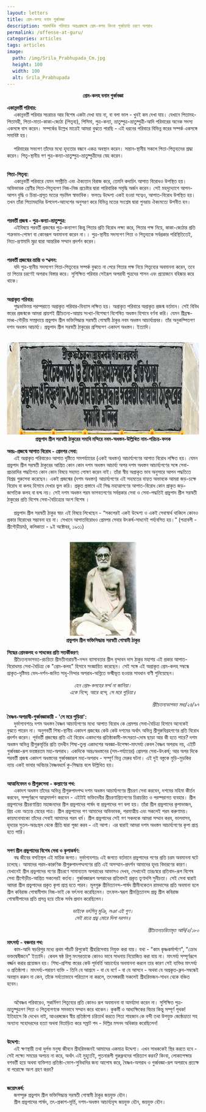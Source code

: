 ```yaml
---
layout: letters
title: প্রেম-কলহ বনাম গুর্ব্ববজ্ঞা
description: পারমার্থিক পরিবারে অন্তঃপ্রজন্মে প্রেম-কলহ কিংবা পূর্ব্বাচার্য্য চরণে অপরাধ
permalink: /offense-at-guru/
categories: articles
tags: articles
image:
  path: /img/Srila_Prabhupada_Cm.jpg
  height: 100
  width: 100
  alt: Srila_Prabhupada
---
```


<!-- <p style="text-align:center"> শ্রীশ্রীগুরু-গৌরাঙ্গৌ জয়তঃ </p> -->

<p style="text-align:center"> <b>  প্রেম-কলহ বনাম গুর্ব্ববজ্ঞা </b> </p>

<b>একান্নবর্ত্তী পরিবার: </b> <br>
&emsp; একান্নবর্ত্তী পরিবার সচরাচর আর বিশেষ একটা দেখা যায় না, বা বলা ভাল - খুবই কম দেখা যায়। যেখানে পিতামহ-পিতামহী, পিতা-মাতা-কাকা-জ্যেঠা (পিতৃব্য), পিসিমা, পুত্র-কন্যা, ভ্রাতুষ্পুত্র-ভ্রাতুষ্পুত্রী-আদি পরিবারের অনেক সদস্য একসঙ্গে বাস করেন। সম্পর্কের উল্লেখ মাত্রেই আমরা বুঝতে পারছি - এই ধরনের পরিবারে বিভিন্ন স্তরের সম্পর্ক একসঙ্গে সমাবিষ্ট হয়। <br> <br>
&emsp; পরিবারের সভ্যগণ তাঁদের মধ্যে হৃদ্যতার বন্ধনে একত্র অবস্থান করেন। সন্তান-স্থানীয় সকলে পিতা-পিতৃব্যদের শ্রদ্ধা করেন। পিতৃ-স্থানীয় গণ পুত্র-কন্যা-ভ্রাতুষ্পুত্র-ভ্রাতুষ্পুত্রীদের স্নেহ করেন। <br> <br>

<b>পিতা-পিতৃব্য: </b> <br>
&emsp; একান্নবর্ত্তী পরিবারে যেমন সম্প্রীতি এবং ঐক্যতান বিরাজ করে, তেমনি কদাচিৎ আপাত বিরোধও উপস্থিত হয়। অভিভাবক শ্রেণীর পিতা-পিতৃব্যগণ নিজ-নিজ প্রচেষ্টার দ্বারা পারিবারিক সমৃদ্ধি অর্জন করেন। সেই মহদুদ্যোগে আপন-আপন বুদ্ধি ও চিন্তা-প্রসূত মতের গড়মিল স্বাভাবিক। ফলতঃ উদ্দেশ্য একই হওয়া সত্বেও, আপাত-বিরোধ উপস্থিত হয়। তখন তাঁরা পিতামহাদির উপদেশ-আদেশের অনুসরণ করে বিভিন্ন মতের সংশ্লেষ দ্বারা পুনরায় ঐক্যমত্যে উপনীত হন। <br> <br>

<b>পরবর্তী প্রজন্ম - পুত্র-কন্যা-ভ্রাতুষ্পুত্র: </b> <br>
&emsp; এইবিষয়ে পরবর্তী প্রজন্মের পুত্র-কন্যাগণ কিন্তু পিতার প্রতি বিরোধ লক্ষ্য করে, পিতার পক্ষ নিয়ে, কাকা-জ্যেঠার প্রতি শত্রুভাব-পোষণ বা কোনরূপ অবমাননা করেন না।। পুত্র-স্থানীয় সদস্যগণ পিতা ও পিতৃব্যকে সর্বপ্রকার পরিস্থিতিতেই, নিত্য-প্রণামাদি মুদ্রা দ্বারা আন্তরিক সম্মান প্রদর্শন করেন। <br> <br>

<b>পরবর্তী প্রজন্মের ভ্রান্তি ও স্খলন: </b> <br>
&emsp; যদি পুত্র-স্থানীয় সদস্যগণ পিতা-পিতৃব্যের সম্পর্ক বুঝতে না পেরে পিতার পক্ষ নিয়ে পিতৃব্যের অবমাননা করেন, তবে তা পিতার চরণেই অপরাধ বিস্তার করে। সুশিক্ষিত পরিবার সেইরূপ অপরাধী পুত্রদের শাসন এবং প্রয়োজনে বহিষ্কার করে থাকে। <br> <br>

<b>অপ্রাকৃত পরিবার: </b> <br>
&emsp; শুদ্ধভক্তিময় পরম্পরাতে অপ্রাকৃত পরিবার-বিন্যাস লক্ষিত হয়। অপ্রাকৃত পরিবারে অপ্রাকৃত প্রজন্ম বর্তমান। সেই বিবিধ স্তরের প্রজন্মকে আমরা প্রায়শই শ্রীচৈতন্য-আম্নায় সংখ্যা-বিশেষণে বিশেষিত অধস্তন হিসাবে বর্ণনা করি। যেমন শ্রীব্রহ্ম-মাধ্ব-গৌড়ীয় সম্প্রদায়ে প্রভুপাদ শ্রীল ভক্তিসিদ্ধান্ত সরস্বতী গোস্বামী ঠাকুর নবম অধস্তন আচার্য্যপ্রবর। তাঁর অনুকম্পিতগণ দশম অধস্তন আচার্য্য। প্রভুপাদ শ্রীল সরস্বতী ঠাকুরের প্রশিষ্যগণ একাদশ অধস্তন। ইত্যাদি। <br> <br>

<p style="text-align:center">
  <img src="/img/Navama_Adhastana_2.jpg" 
     width="768" 
     height="241"
     alt="প্রভুপাদ শ্রীল সরস্বতী ঠাকুরের সমাধি মন্দিরে নবম-অধস্তন-উল্লিখিত নাম-পরিচয়-ফলক" />
<b> <br>
প্রভুপাদ শ্রীল সরস্বতী ঠাকুরের সমাধি মন্দিরে নবম-অধস্তন-উল্লিখিত নাম-পরিচয়-ফলক
</b> </p>

<b>অন্তঃ-প্রজন্মে আপাত বিরোধ - প্রেমপর সেবা: </b> <br>
&emsp; এই অপ্রাকৃত পরিবারেও আপাত দৃষ্টিতে সমপর্য্যায়ের (একই অধস্তন) আচার্য্যগণের আপাত বিরোধ লক্ষিত হয়। যেমন প্রভুপাদ শ্রীল সরস্বতী ঠাকুরের আশ্রিত কোন কোন দশম অধস্তন আচার্য্য অপর দশম অধস্তন আচার্য্যগণের সঙ্গে সেবা-প্রচারাদির পদ্ধতিগত কোন কোন বিষয়ে সহমত পোষণ করেন নাই। তাঁরা স্বীয় অপ্রাকৃত ভাব অনুসারে আপন পদ্ধতিতে বিশ্রম্ভ গুরুসেবা করেছেন। একই প্রজন্মের (দশম অধস্তন) আচার্য্যগণের এই সহমতের বাহ্যত অভাবকে আমরা জড়-চক্ষে বিরোধ বা কলহ হিসাবে দেখার ভুল করি। প্রকৃত প্রস্তাবে এই সিদ্ধ মহাত্মাগণের আপাত-বিরোধ কোন প্রাকৃত জড়-জাগতিক কলহ বা দ্বন্দ্ব নয়। সেই দশম অধস্তন পরম ভাগবতগণের সর্বপ্রকার সেবা ও সেবা-পদ্ধতিই প্রভুপাদ শ্রীল সরস্বতী ঠাকুরের প্রতি বিশেষ সেবা-বৈচিত্র্যের অংশ বিশেষ । <br> <br>
&emsp; প্রভুপাদ শ্রীল সরস্বতী ঠাকুর স্বয়ং এই বিষয়ে লিখেছেন - “সকলেরই একই উদ্দেশ্য ও একই সেবাস্বার্থ থাকিলে কোনও প্রকার বিরোধের সম্ভাবনা হয় না। সেখানে আপাতবিরোধও প্রেমপর সেবার উৎকর্ষ-সাধনেই পর্য্যবসিত হয়।” (পত্রাবলী - শ্রীগৌড়ীয়মঠ, কলিকাতা - ৯ই অক্টোবর, ১৯৩১) <br> <br>

<p style="text-align:center">
  <img src="/img/Srila_Prabhupada_Cm.jpg" 
     width="175" 
     height="245"
     alt="প্রভুপাদ শ্রীল ভক্তিসিদ্ধান্ত সরস্বতী গোস্বামী ঠাকুর" />
<b> <br>
প্রভুপাদ শ্রীল ভক্তিসিদ্ধান্ত সরস্বতী গোস্বামী ঠাকুর
</b> </p>

<b>সিদ্ধের প্রেমকলহ ও সাধকের প্রতি সতর্কীকরণ: </b> <br>
&emsp; শ্রীচৈতন্যভাগবত-রচয়িতা শ্রীমতীনারায়ণী-নন্দন ব্যাসাবতার শ্রীল বৃন্দাবন দাস ঠাকুর মহাশয় এই প্রকার আপাত-বিরোধময় সেবা-বৈচিত্র্য কে "প্রেম-কলহ" হিসাবে সংজ্ঞায়িত করেছেন। সেই সঙ্গে এই অপ্রাকৃত প্রেম-কলহ সম্বন্ধে প্রাকৃত-দৃষ্টিময় ভেদ-দর্শন-জনিত সাধু-নিন্দার অপরাধ-অগ্নিতে ভস্মীভূত হওয়ার সাবধান বাণী শুনিয়েছেন। <br>

<p style="text-align:center">
<i>  
হেন প্রেম-কলহের মর্ম্ম না জানিয়া। <br>
একে নিন্দে, আরে বন্দে, সে মরে পুড়িয়া॥ <br>
</i> </p>  
<p style="text-align:right"> <i>
শ্রীচৈতন্যভাগবত মধ্য/২৪/৯৭ <br> 
</i> </p>

<b>বৈষ্ণব-অপরাধী-গুর্ব্ববজ্ঞাকারী - 'সে মরে পুড়িয়া': </b> <br>
&emsp; দুর্ভাগ্যবশতঃ দশম অধস্তন বৈষ্ণব আচার্য্যগণের মধ্যে আপাত বিরোধ কে প্রেমপর সেবা-বৈচিত্র্য হিসাবে অনেকেই বুঝতে পারেন না। অনুগবর্তী শিষ্য-স্থানীয় একাদশ প্রজন্মের কেউ কেউ দশমের অর্থাৎ অভিন্ন শ্রীগুরুবিগ্রহগণের প্রতি বিরোধ প্রদর্শন করেন। পূর্ববর্ত্তী প্রজন্মের প্রতি এই বিরোধ একাদশের প্রতিষ্ঠাকামী-মৎসরতা-দোষ ছাড়া আর কী হতে পারে? দশম অধস্তন অভিন্ন শ্রীগুরুমূর্তির প্রতি তদধীন শিষ্য-তুল্য একাদশের অবজ্ঞা-উপেক্ষা-মাৎসর্য্য কেবল বৈষ্ণব অপরাধ নয়, এইটি গুর্ব্ববজ্ঞা-রূপ ভয়ঙ্করতম মহা-অপরাধ। একদিকে অন্তঃঅধস্তনের (সম-পর্য্যায়ের) প্রেমপর সেবা-উৎকর্ষ; আর অপর দিকে পরবর্ত্তী প্রজন্ম একাদশ অধস্তনের গুর্ব্ববজ্ঞারূপ মহা-অপরাধ - সম্পূর্ণ ভিন্ন মেরুর ঘটনা। এই দুই বস্তুকে মুড়ি-মুড়কির ন্যায় একই ভাবার অবিচার বৈষ্ণবধর্মে কু-সিদ্ধান্ত বলে উল্লিখিত হয়। <br> <br>

<b>আত্মনিবেদন ও শ্রীগুরুসেবা - কল্যাণের পথ: </b> <br>
&emsp; একাদশ অধস্তন তাঁদের অভিন্ন শ্রীগুরুপাদপদ্ম দশম অধস্তন আচার্য্যগণের শ্রীচরণ সেবা করবেন, দশমের মহিমা কীর্তন করবেন, সম্পূর্ণরূপে আত্নসমর্পণ করবেন - এইটাই ভক্তিদেবীর শ্রীচরণাশ্রিতগণের চিরাচরিত ও পরম্পরাগত ব্যবহার। শ্রীল প্রভুপাদের শ্রীচরণাশ্রিত মহাজনদের শ্রীল প্রভুপাদের পার্ষদ বা প্রভুপাদের গণ বলা হয়। তাঁরা শ্রীল প্রভুপাদের কৃপাভাজন, প্রিয় এবং অত্যন্ত স্নেহের পাত্র। শ্রীল প্রভুপাদের গণ আমাদের অভিভাবক, পরমাত্মীয় এবং সকলেই পরম করুণাময়। কায়মনোবাক্যে তাঁদের সেবাই আমাদের পরম​ ধর্ম। শ্রীল প্রভুপাদের সেই গণ সকলকে আমরা সম্মান করব, ভালবাসব, হৃদয়ের সুতল-অন্তঃস্থল থেকে প্রীতি দ্বারা পূজা করব - এই আশা। এর দ্বারাই আমরা দশম অধস্তন আচার্য্যগণের কৃপা প্রাপ্ত হতে পারি। <br> <br>

<b>সগণ শ্রীল প্রভুপাদের বিশেষ সেবা ও কৃপাকর্ষণ: </b> <br>
&emsp; বদ্ধ জীবের বসতিস্থল এই মায়িক জগত। দুর্ভাগ্যবশতঃ এই জগতে বর্তমানে প্রভুপাদের গণের প্রতি চরম অবমাননা ঘটে চলেছে। আমাদের পরম-কারুণিক শ্রীগুরুপাদপদ্মগণের প্রতি এই অসম্মান-প্রদর্শন আমাদের হৃদয় বিদারণের কারণ। যেখানেই শ্রীল প্রভুপাদের গণের শ্রীচরণে সামান্যতম অপরাধের আভাসও দেখব, সেখানেই তারঃস্বরে প্রতিবাদ-রূপ বিশেষ সেবা শ্রীগৌড়ীয়-আশ্রিত সকলেরই কর্তব্য। গুর্ব্ববজ্ঞারূপ অপরাধের প্রতিবাদই প্রকৃত তৃণাদপি সুনীচতা। সেই সেবা দ্বারাই আমরা শ্রীল প্রভুপাদের প্রকৃত কৃপা প্রাপ্ত হতে পারব। মূলগুরু শ্রীনিত্যানন্দ-পার্ষদ শ্রীমীনকেতন রামদাসের প্রতি অবমানা হলে শ্রীল কবিরাজ গোস্বামীপাদ নিজ-ভাই কে ভর্ৎসনা করেছিলেন। তৎফল-স্বরূপ শ্রীমন্নিত্যানন্দ প্রভু শ্রীল কবিরাজ গোস্বামীপাদের প্রতি প্রসন্ন হয়ে তাঁকে সর্বস্ব প্রদান করেছিলেন। <br>

<p style="text-align:center">
<i>  
ভাইকে ভর্ৎসিনু মুঞি, লঞা এই গুণ। <br>
সেই রাত্রে প্রভু মোরে দিলা দরশন॥ <br>
</i> </p>  
<p style="text-align:right"> <i>
শ্রীচৈতন্যচরিতামৃত আদি/৫/১৮০  <br>
</i> </p>

<b>মাৎসর্য্য - বঞ্চনার পথ: </b> <br>
&emsp; কাম-আদি ষড়রিপুর মধ্যে প্রথম পাঁচটি রিপুকেই শ্রীহরিসেবায় নিযুক্ত করা যায়। যথা - "কাম কৃষ্ণকর্মার্পণে", "ক্রোধ ভক্তদ্বেষীজনে" ইত্যাদি। কেবল ষষ্ঠ রিপু মৎসরতাকে কোনও ভাবে সাধনায় নিয়োজিত করা যায় না। মাৎসর্য্য সম্পূর্ণরূপে বর্জ্জন করার প্রয়োজন হয়। শিষ্য-প্রশিষ্য স্তরের কেউ পূর্ববর্ত্তি আচার্য্যের অবমাননা করলে তার কারণ সেই ব্যক্তির মাৎসর্য্য ও প্রতিষ্ঠাশা। মাৎসর্য্য-পরায়ণ ব্যক্তি - তিনি যে আশ্রমে - বা যে বর্ণে - বা যে আসনে - অথবা যে অপ্রকৃত-ব্রুব-সম্বন্ধেই অবস্থান করুন না কেন, তাঁকে সর্বতোভাবে পরিত্যাগ না করলে, তৎসঙ্গকারী সকলেই শ্রীহরিভজন-সাধন থেকে বঞ্চিত হবেন। <br> <br>

&emsp; অবৈষ্ণব পরিবারেও, সুকর্মিগণ পিতৃব্যের প্রতি কোনও রূপ অবমাননা বা অমর্য্যাদা করেন না। সুশিক্ষিত পুত্র-ভ্রাতুষ্পুত্রগণ পিতা ও পিতৃব্যগণকে সমভাবে সম্মান করে থাকেন। কুকর্মী ও আধ্যক্ষিকের বিচার কিন্তু সম্পূর্ণ পৃথক! ইতিহাসে কি দেখেন নাই, আওরঙ্গজেব স্বীয় প্রতিষ্ঠাশা চরিতার্থ করতে পিতা শাহজান কে বন্দী তথা উপযুক্ত জ্যেষ্ঠভ্রাতা সহ অন্যান্য সহোদরদের হত্যা অথবা বিতাড়িত করে সম্রাট পদ - দিল্লির মসনদ অধিকার করেছিলেন! <br> <br>

<b>উদ্দেশ্য: </b> <br>
&emsp; এই ক্ষণস্থায়ী তথা দুর্লভ মনুষ্য জীবনে শ্রীহরিভজনই আমাদের একমাত্র উদ্দেশ্য। এখন সাধককেই স্থির করতে হবে - সেই লক্ষ্যে সময়ের অপচয় না করে, অর্থাৎ এই মুহূর্তেই, পুতনারূপী গুরুব্রুবদের পরিত্যাগ করব? কিংবা, লোকাপেক্ষার বশবর্ত্তী হয়ে অথবা ব্যক্তিগত প্রতিষ্ঠা-ভোগ-সুবিধাদির জন্য আপোষ করে, বৈষ্ণব-অপরাধ ও গুর্ব্ববজ্ঞা-রূপ অপরাধে প্রত্যক্ষ বা পরোক্ষে অংশ গ্রহণ করব? <br> <br>

<b>জয়োৎকর্ষ: </b> <br>
&emsp; জগদ্গুরু প্রভুপাদ শ্রীল ভক্তিসিদ্ধান্ত সরস্বতী গোস্বামী ঠাকুর জয়যুক্ত হৌন। <br>
&emsp; শ্রীল প্রভুপাদের পার্ষদ, তৎ-প্রকাশ-মূর্ত্তি, দশম-অধস্তন আচার্য্যবৃন্দ জয়যুক্ত হৌন, জয়যুক্ত হৌন। <br> <br>

